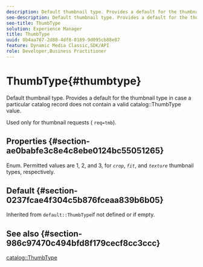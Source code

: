 ```yaml
---
description: Default thumbnail type. Provides a default for the thumbnail type in case a particular catalog record does not contain a valid catalog ThumbType value.
seo-description: Default thumbnail type. Provides a default for the thumbnail type in case a particular catalog record does not contain a valid catalog ThumbType value.
seo-title: ThumbType
solution: Experience Manager
title: ThumbType
uuid: 0b4aa767-2d80-4df8-8189-9d095cb88e87
feature: Dynamic Media Classic,SDK/API
role: Developer,Business Practitioner
---
```


# ThumbType{#thumbtype}

Default thumbnail type. Provides a default for the thumbnail type in case a particular catalog record does not contain a valid catalog::ThumbType value.

Used only for thumbnail requests ( `req=tmb`).

## Properties {#section-ae0babfe3c8e4c8ebe0124bc55051265}

Enum. Permitted values are 1, 2, and 3, for *`crop`*, *`fit`*, and *`texture`* thumbnail types, respectively.

## Default {#section-0237fcae4f304c5b876fceaa839b6b05}

Inherited from `default::ThumbType`if not defined or if empty.

## See also {#section-986c97470c494bfd8f179cecf8cc3ccc}

[catalog::ThumbType](../../../../../is-api/image-catalog/image-serving-api-ref/c-image-catalog-reference/c-image-svg-data-reference/c-image-data-reference/r-thumbtype-cat.md#reference-41149ddffc8749cba2f8d9c8e2611e03) 
